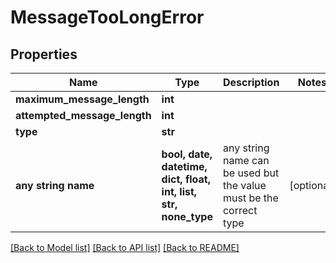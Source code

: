 # MessageTooLongError


## Properties
Name | Type | Description | Notes
------------ | ------------- | ------------- | -------------
**maximum_message_length** | **int** |  | 
**attempted_message_length** | **int** |  | 
**type** | **str** |  | 
**any string name** | **bool, date, datetime, dict, float, int, list, str, none_type** | any string name can be used but the value must be the correct type | [optional]

[[Back to Model list]](../README.md#documentation-for-models) [[Back to API list]](../README.md#documentation-for-api-endpoints) [[Back to README]](../README.md)


